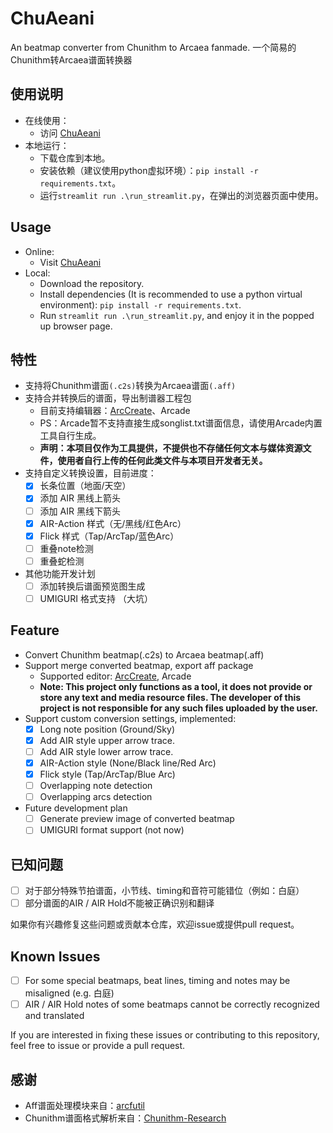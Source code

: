 # ChuAeani
An beatmap converter from Chunithm to Arcaea fanmade.
一个简易的Chunithm转Arcaea谱面转换器

## 使用说明
- 在线使用：
  - 访问 [ChuAeani](https://chuaeani.streamlit.app/)
- 本地运行： 
  - 下载仓库到本地。
  - 安装依赖（建议使用python虚拟环境）：`pip install -r requirements.txt`。
  - 运行`streamlit run .\run_streamlit.py`，在弹出的浏览器页面中使用。

## Usage
- Online:
  - Visit [ChuAeani](https://chuaeani.streamlit.app/)
- Local:
  - Download the repository.
  - Install dependencies (It is recommended to use a python virtual environment): `pip install -r requirements.txt`.
  - Run `streamlit run .\run_streamlit.py`, and enjoy it in the popped up browser page.

## 特性
- 支持将Chunithm谱面`(.c2s)`转换为Arcaea谱面`(.aff)`
- 支持合并转换后的谱面，导出制谱器工程包
  - 目前支持编辑器：[ArcCreate](https://github.com/Arcthesia/ArcCreate)、Arcade
  - PS：Arcade暂不支持直接生成songlist.txt谱面信息，请使用Arcade内置工具自行生成。
  - **声明：本项目仅作为工具提供，不提供也不存储任何文本与媒体资源文件，使用者自行上传的任何此类文件与本项目开发者无关。**
- 支持自定义转换设置，目前进度：
  - [x] 长条位置（地面/天空）
  - [x] 添加 AIR 黑线上箭头
  - [ ] 添加 AIR 黑线下箭头
  - [x] AIR-Action 样式（无/黑线/红色Arc）
  - [x] Flick 样式（Tap/ArcTap/蓝色Arc）
  - [ ] 重叠note检测
  - [ ] 重叠蛇检测
- 其他功能开发计划
  - [ ] 添加转换后谱面预览图生成
  - [ ] UMIGURI 格式支持 （大坑）

## Feature
- Convert Chunithm beatmap(.c2s) to Arcaea beatmap(.aff)
- Support merge converted beatmap, export aff package
  - Supported editor: [ArcCreate](https://github.com/Arcthesia/ArcCreate), Arcade
  - **Note: This project only functions as a tool, it does not provide or store any text and media resource files. The developer of this project is not responsible for any such files uploaded by the user.**
- Support custom conversion settings, implemented:
  - [x] Long note position (Ground/Sky)
  - [x] Add AIR style upper arrow trace.
  - [ ] Add AIR style lower arrow trace.
  - [x] AIR-Action style (None/Black line/Red Arc)
  - [x] Flick style (Tap/ArcTap/Blue Arc)
  - [ ] Overlapping note detection
  - [ ] Overlapping arcs detection
- Future development plan
  - [ ] Generate preview image of converted beatmap
  - [ ] UMIGURI format support (not now)

## 已知问题
  - [ ] 对于部分特殊节拍谱面，小节线、timing和音符可能错位（例如：白庭）
  - [ ] 部分谱面的AIR / AIR Hold不能被正确识别和翻译

如果你有兴趣修复这些问题或贡献本仓库，欢迎issue或提供pull request。

## Known Issues
  - [ ] For some special beatmaps, beat lines, timing and notes may be misaligned (e.g. 白庭)
  - [ ] AIR / AIR Hold notes of some beatmaps cannot be correctly recognized and translated

If you are interested in fixing these issues or contributing to this repository, feel free to issue or provide a pull request.

## 感谢
- Aff谱面处理模块来自：[arcfutil](https://github.com/feightwywx/arcfutil)
- Chunithm谱面格式解析来自：[Chunithm-Research](https://github.com/Suprnova/Chunithm-Research/blob/main/Charting.md)
